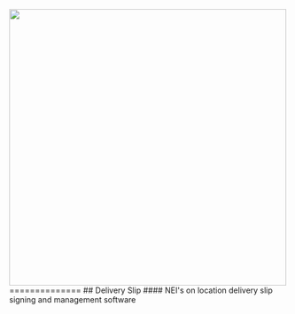 <img src="http://neienvelopes.com/static/images/logo.png" width="500"/>
==============
## Delivery Slip
#### NEI's on location delivery slip signing and management software
